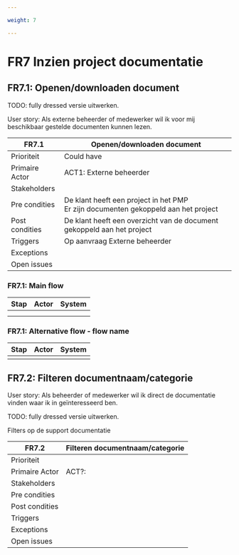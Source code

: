 ```yaml
---

weight: 7

---
```


# FR7 Inzien project documentatie

## FR7.1: Openen/downloaden document

TODO: fully dressed versie uitwerken.

User story: Als externe beheerder of medewerker wil ik voor mij beschikbaar gestelde documenten kunnen lezen.

| FR7.1 | Openen/downloaden document |
|---|---|
| Prioriteit | Could have  |
| Primaire Actor | ACT1: Externe beheerder |
| Stakeholders |  |
| Pre condities | De klant heeft een project in het PMP</br>Er zijn documenten gekoppeld aan het project |
| Post condities | De klant heeft een overzicht van de document gekoppeld aan het project |
| Triggers | Op aanvraag Externe beheerder |
| Exceptions |  |
| Open issues |  |

### FR7.1: Main flow

|Stap | Actor | System |
|---|---|---|
|  |  |  |
|  |  |  |

### FR7.1: Alternative flow - flow name

|Stap | Actor | System |
|---|---|---|
|  |  |  |

## FR7.2: Filteren documentnaam/categorie

User story: Als beheerder of medewerker wil ik direct de documentatie vinden waar ik in geïnteresseerd ben.

TODO: fully dressed versie uitwerken.

Filters op de support documentatie

| FR7.2 | Filteren documentnaam/categorie |
|---|---|
| Prioriteit |   |
| Primaire Actor | ACT?: |
| Stakeholders |  |
| Pre condities |  |
| Post condities |  |
| Triggers |  |
| Exceptions |  |
| Open issues |  |
